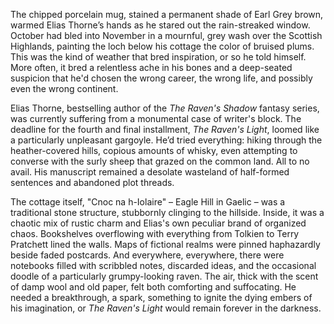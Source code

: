 The chipped porcelain mug, stained a permanent shade of Earl Grey brown, warmed Elias Thorne’s hands as he stared out the rain-streaked window. October had bled into November in a mournful, grey wash over the Scottish Highlands, painting the loch below his cottage the color of bruised plums. This was the kind of weather that bred inspiration, or so he told himself. More often, it bred a relentless ache in his bones and a deep-seated suspicion that he'd chosen the wrong career, the wrong life, and possibly even the wrong continent.

Elias Thorne, bestselling author of the *The Raven's Shadow* fantasy series, was currently suffering from a monumental case of writer's block. The deadline for the fourth and final installment, *The Raven's Light*, loomed like a particularly unpleasant gargoyle. He’d tried everything: hiking through the heather-covered hills, copious amounts of whisky, even attempting to converse with the surly sheep that grazed on the common land. All to no avail. His manuscript remained a desolate wasteland of half-formed sentences and abandoned plot threads.

The cottage itself, "Cnoc na h-Iolaire" – Eagle Hill in Gaelic – was a traditional stone structure, stubbornly clinging to the hillside. Inside, it was a chaotic mix of rustic charm and Elias's own peculiar brand of organized chaos. Bookshelves overflowing with everything from Tolkien to Terry Pratchett lined the walls. Maps of fictional realms were pinned haphazardly beside faded postcards. And everywhere, everywhere, there were notebooks filled with scribbled notes, discarded ideas, and the occasional doodle of a particularly grumpy-looking raven. The air, thick with the scent of damp wool and old paper, felt both comforting and suffocating. He needed a breakthrough, a spark, something to ignite the dying embers of his imagination, or *The Raven's Light* would remain forever in the darkness.
